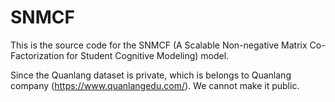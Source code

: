 # SNMCF
This is the source code for the SNMCF (A Scalable Non-negative Matrix Co-Factorization for Student Cognitive Modeling) model.

Since the Quanlang dataset is private, which is belongs to Quanlang company (https://www.quanlangedu.com/). We cannot make it public.
